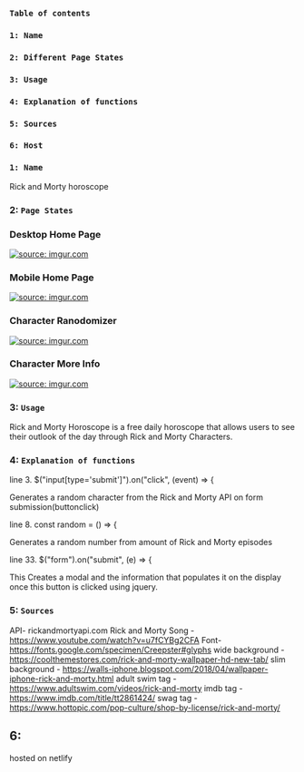 ### `Table of contents`

### `1: Name`
### `2: Different Page States`
### `3: Usage`
### `4: Explanation of functions`
### `5: Sources`
### `6: Host`

### `1: Name`

Rick and Morty horoscope

### 2: `Page States`
### Desktop Home Page
<a href="https://imgur.com/Z4LBZsK"><img src="https://i.imgur.com/Z4LBZsK.png" title="source: imgur.com" /></a>

### Mobile Home Page
<a href="https://imgur.com/7r78oMk"><img src="https://i.imgur.com/7r78oMk.png" title="source: imgur.com" /></a>

### Character Ranodomizer
<a href="https://imgur.com/4bBeP3P"><img src="https://i.imgur.com/4bBeP3P.png" title="source: imgur.com" /></a>

### Character More Info
<a href="https://imgur.com/LzikwZo"><img src="https://i.imgur.com/LzikwZo.png" title="source: imgur.com" /></a>

### 3: `Usage`

Rick and Morty Horoscope is a free daily horoscope that allows users to see their outlook of the day through Rick and Morty Characters.

### 4: `Explanation of functions`

line 3. \$("input[type='submit']").on("click", (event) => {

Generates a random character from the Rick and Morty API on form submission(buttonclick)

line 8. const random = () => {

Generates a random number from amount of Rick and Morty episodes

line 33. \$("form").on("submit", (e) => {

This Creates a modal and the information that populates it on the display once this button is clicked using jquery.

### 5: `Sources`

API- rickandmortyapi.com
Rick and Morty Song - https://www.youtube.com/watch?v=u7fCYBg2CFA
Font- https://fonts.google.com/specimen/Creepster#glyphs
wide background - https://coolthemestores.com/rick-and-morty-wallpaper-hd-new-tab/
slim background - https://walls-iphone.blogspot.com/2018/04/wallpaper-iphone-rick-and-morty.html
adult swim tag - https://www.adultswim.com/videos/rick-and-morty
imdb tag - https://www.imdb.com/title/tt2861424/
swag tag - https://www.hottopic.com/pop-culture/shop-by-license/rick-and-morty/

## 6:

hosted on netlify
